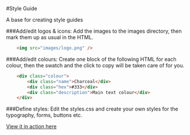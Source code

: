 #Style Guide

A base for creating style guides  
  
###Add/edit logos & icons:
Add the images to the images directory, then mark them up as usual in the HTML.
```html
    <img src="images/logo.png" />
```

###Add/edit colours:
Create one block of the following HTML for each colour, then the swatch and the click to copy will be taken care of for you.
```html
    <div class="colour">
        <div class="name">Charcoal</div>
        <div class="hex">#333</div>
        <div class="description">Main text colour</div>
    </div>
```

###Define styles:
Edit the styles.css and create your own styles for the typography, forms, buttons etc.  
  
[View it in action here](http://yettipowered.github.io/style-guide/)